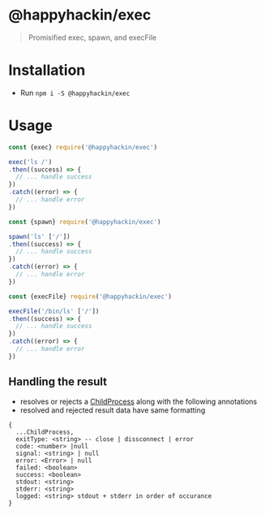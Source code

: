 # @happyhackin/exec
> Promisified exec, spawn, and execFile

# Installation
* Run `npm i -S @happyhackin/exec`

# Usage

<!--TODO: write about options and quite -->
``` javascript
const {exec} require('@happyhackin/exec')

exec('ls /')
.then((success) => {
  // ... handle success
})
.catch((error) => {
  // ... handle error
})
```

``` javascript
const {spawn} require('@happyhackin/exec')

spawn('ls' ['/'])
.then((success) => {
  // ... handle success
})
.catch((error) => {
  // ... handle error
})
```

``` javascript
const {execFile} require('@happyhackin/exec')

execFile('/bin/ls' ['/'])
.then((success) => {
  // ... handle success
})
.catch((error) => {
  // ... handle error
})
```

## Handling the result
* resolves or rejects a [ChildProcess](https://nodejs.org/api/child_process.html#child_process_class_childprocess) along with the following annotations
* resolved and rejected result data have same formatting
```
{
  ...ChildProcess,
  exitType: <string> -- close | dissconnect | error
  code: <number> |null
  signal: <string> | null
  error: <Error> | null
  failed: <boolean> 
  success: <boolean>
  stdout: <string> 
  stderr: <string>
  logged: <string> stdout + stderr in order of occurance
}
```
